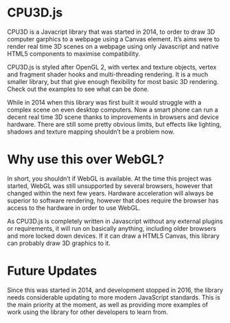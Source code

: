 # CPU3D.js
CPU3D is a Javacript library that was started in 2014, to order to draw 3D computer garphics to a webpage using a Canvas element. It’s aims were to render real time 3D scenes on a webpage using only Javascript and native HTML5 components to maximise compatibility.

CPU3D.js is styled after OpenGL 2, with vertex and texture objects, vertex and fragment shader hooks and multi-threading rendering. It is a much smaller library, but that give enough flexibility for most basic 3D rendering. Check out the examples to see what can be done.

While in 2014 when this library was first built it would struggle with a complex scene on even desktop computers. Now a smart phone can run a decent real time 3D scene thanks to improvements in browsers and device hardware. There are still some pretty obvious limits, but effects like lighting, shadows and texture mapping shouldn’t be a problem now.

# Why use this over WebGL?
In short, you shouldn’t if WebGL is available. At the time this project was started, WebGL was still unsupported by several browsers, however that changed within the next few years. Hardware acceleration will always be superior to software rendering, however that does require the browser has access to the hardware in order to use WebGL. 

As CPU3D.js is completely written in Javascript without any external plugins or requirements, it will run on basically anything, including older browsers and more locked down devices. If it can draw a HTML5 Canvas, this library can probably draw 3D graphics to it.

# Future Updates
Since this was started in 2014, and development stopped in 2016, the library needs considerable updating to more modern JavaScript standards. This is the main priority at the moment, as well as providing more examples of work using the library for other developers to learn from.
